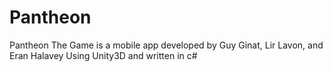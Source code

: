 # Pantheon

Pantheon The Game is a mobile app developed by
Guy Ginat,
Lir Lavon,
and Eran Halavey
Using Unity3D and written in c#
